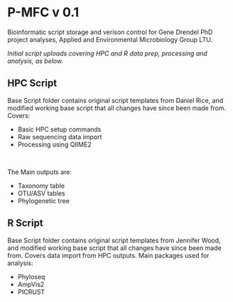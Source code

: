 # P-MFC v 0.1
Bioinformatic script storage and verison control for Gene Drendel PhD project analyses, Applied and Environmental Microbiology Group LTU.

*Initial script uploads covering HPC and R data prep, processing and analysis, as below.*

## HPC Script
Base Script folder contains original script templates from Daniel Rice, and modified working base script that all changes have since been made from.
Covers:<br>
* Basic HPC setup commands
* Raw sequencing data import
* Processing using QIIME2
<br>

The Main outputs are:<br>
* Taxonomy table
* OTU/ASV tables
* Phylogenetic tree

## R Script
Base Script folder contains original script templates from Jennifer Wood, and modified working base script that all changes have since been made from.
Covers data import from HPC outputs. Main packages used for analysis: 
* Phyloseq 
* AmpVis2 
* PICRUST
